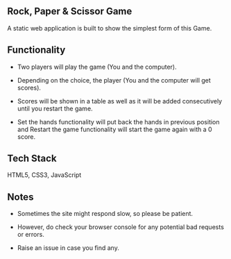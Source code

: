 ## Rock, Paper & Scissor Game

A static web application is built to show the simplest form of this Game.

## Functionality

- Two players will play the game (You and the computer).

- Depending on the choice, the player (You and the computer will get scores).

- Scores will be shown in a table as well as it will be added consecutively until you restart the game.

- Set the hands functionality will put back the hands in previous position and Restart the game functionality will start the game again with a 0 score.

## Tech Stack

HTML5, CSS3, JavaScript

## Notes

- Sometimes the site might respond slow, so please be patient.

- However, do check your browser console for any potential bad requests or errors.

- Raise an issue in case you find any.
